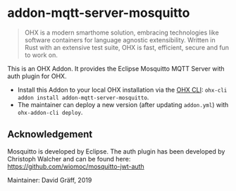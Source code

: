 # addon-mqtt-server-mosquitto

> OHX is a modern smarthome solution, embracing technologies like software containers for language agnostic extensibility. Written in Rust with an extensive test suite, OHX is fast, efficient, secure and fun to work on.

This is an OHX Addon. It provides the Eclipse Mosquitto MQTT Server with auth plugin for OHX.

* Install this Addon to your local OHX installation via the [OHX CLI](#cli): `ohx-cli addon install addon-mqtt-server-mosquitto`.
* The maintainer can deploy a new version (after updating `addon.yml`) with `ohx-addon-cli deploy`.

## Acknowledgement

Mosquitto is developed by Eclipse.
The auth plugin has been developed by Christoph Walcher and can be found here: https://github.com/wiomoc/mosquitto-jwt-auth

Maintainer: David Gräff, 2019

